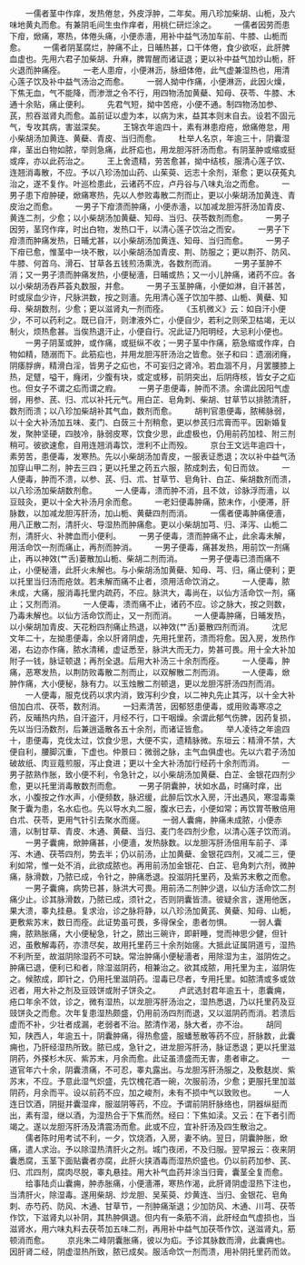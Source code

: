 <!-- { "loadSidebar": true } -->
　　一儒者茎中作痒，发热倦怠，外皮浮肿，二年矣。用八珍加柴胡、山栀，及六味地黄丸而愈。有兼阴毛间生虫作痒者，用桃仁研烂涂之。
　　一儒者因劳而患下疳，焮痛，寒热，体倦头痛，小便赤濇，用补中益气汤加车前、牛膝、山栀而愈。
　　一儒者阴茎腐烂，肿痛不止，日晡热甚，口干体倦，食少欲呕，此肝脾血虚也。先用六君子加柴胡、升麻，脾胃醒而诸证退；更以补中益气加炒山栀，肝火退而肿痛痊。
　　一老人患疳，小便淋沥，脉细体倦，此气虚兼湿热也，用清心莲子饮及补中益气汤治之而愈。
　　一弱人拗中作痛，小便淋沥，此因火燥，下焦无血，气不能降，而渗泄之令不行，用四物汤加黄蘗、知母、茯苓、牛膝、木通十余贴，痛止便利。
　　先君气短，拗中苦疮，小便不通。制四物汤加参、芪，煎吞滋肾丸而愈。盖前证以虚为本，以病为末，益其本则末自去。设若不固元气，专攻其病，害滋深矣。
　　王锦衣年逾四十，素有淋患疳疮，焮痛倦怠，用小柴胡汤加黄连、黄蘗、青皮、当归而愈。
　　杜举人名京，年逾三十，阴囊湿痒，茎出白物如脓，举则急痛，此肝疝也，用龙胆泻肝汤而愈。有阴茎肿或缩或挺或痒，亦以此药治之。
　　王上舍遗精，劳苦愈甚，拗中结核，服清心莲子饮、连翘消毒散，不应。予以八珍汤加山药、山茱萸、远志十余剂，渐愈；更以茯菟丸治之，遂不复作。叶巡检患此，云诸药不应，卢丹谷与八味丸治之而愈。
　　一男子患下疳肿硬，焮痛寒热，先以人参败毒散二剂而止，更以小柴胡汤加黄连、青皮治之而愈。
　　一男子下疳溃而肿痛，小便赤濇，以加减龙胆泻肝汤加青皮、黄连二剂，少愈；以小柴胡汤加黄蘗、知母、当归、茯苓数剂而愈。
　　一男子因劳，茎窍作痒，时出白物，发热口干，以清心莲子饮治之而安。
　　一男子下疳溃而肿痛发热，日晡尤甚，以小柴胡汤加黄连、知母、当归而愈。
　　一男子下疳已愈，惟茎中一块不散，以小柴胡汤加青皮、荆、防服之；更以荆芥、防风、牛膝、何首乌、滑石、甘草各五钱煎汤熏洗，各数剂而消。
　　一男子茎肿不消；又一男子溃而肿痛发热，小便秘濇，日晡或热；又一小儿肿痛，诸药不应。各以小柴胡汤吞芦荟丸数服，并愈。
　　一男子玉茎肿痛，小便如淋，自汗甚苦，时或尿血少许，尺脉洪数，按之则濇。先用清心莲子饮加牛膝、山栀、黄蘗、知母、柴胡数剂，少愈；更以滋肾丸一剂而痊。
　　《玉机微义》云：如自汗小便少，不可以药利之。既已自汗，则津液外亡，小便自少，若利之则荣卫枯竭，无以制火，烦热愈甚。当俟热退汗止，小便自行。况此证乃阳明经，大忌利小便也。
　　一男子阴茎或肿，或作痛，或挺纵不收；一男子茎中作痛，筋急缩或作痒，白物如精，随溺而下。此筋疝也，并用龙胆泻肝汤治之皆愈。张子和曰：遗溺闭癃，阴痿脬痹，精滑白淫，皆男子之疝也，不可妄归之肾冷。若血涸不月，月罢腰膝上热，足躄，嗌干，癃闭，少腹有块，或定或移，前阴突出，后阴痔核，皆女子之疝也。但女子不谓之疝而谓之瘕。
　　一男子患便毒，肿而不溃。余谓此因阳气虚弱，用参、芪、归、朮以补托元气。用白芷、皂角刺、柴胡、甘草节以排脓清肝，数剂而溃；以八珍加柴胡补其气血，数剂而愈。
　　胡判官患便毒，脓稀脉弱，以十全大补汤加五味、麦门、白蔹三十剂稍愈，更以参芪归朮膏而平。因新婚复发，聚肿坚硬，四肢冷，脉弱皮寒，饮食少思，此虚极也，仍用前药加桂、附三剂稍可。彼欲速愈，自用连翘消毒饮，泄利不止而殁。
　　京台王文远年逾四十，素劳苦，患便毒，发寒热。先以小柴胡汤加青皮，一服表证悉退；次以补中益气汤加穿山甲二剂，肿去三四；更以托里之药五六服，脓成刺去，旬日而敛。
　　一人便毒，肿而不溃，以参、芪、归、朮、甘草节、皂角针、白芷、柴胡数剂而溃，以八珍汤加柴胡数剂愈。
　　一人便毒，溃而肿不消，且不敛，诊脉浮而濇，以豆豉灸，更以十全大补汤月余而愈。
　　一老妇便毒肿痛，脓未作，小便滞，肝脉数，以加减龙胆泻肝汤，加山栀、黄蘗四剂而消。
　　一儒者便毒肿痛便濇，用八正散二剂，清肝火、导湿热而肿痛愈。更以小柴胡加芎、归、泽泻、山栀二剂，清肝火、补脾血而小便利。
　　一男子便毒，溃而肿痛不止，此余毒未解，用活命饮一剂而痛止，再剂而肿消。
　　一男子便毒，痛甚发热，用前饮一剂痛止，再以神效(艹舌)蒌散加山栀、柴胡二剂而消。
　　一男子便毒已溃而痛不止，小便秘濇，此肝火未解也。与小柴胡汤加黄蘗、知母、芎、归，痛止便利；更以托里当归汤而疮敛。若未解而痛不止者，须用活命饮消之。
　　一人便毒，脓未成，大痛，服消毒托里内疏药，不应。脉洪大，毒尚在，以仙方活命饮一剂，痛止；又剂而消。
　　一人便毒，溃而痛不止，诸药不应。诊之脉大，按之则数，乃毒未解也。以仙方活命饮而止，又一剂而消。
　　一人便毒肿痛，日晡发热，以小柴胡加青皮、天花粉四剂痛止热退，以神效(艹舌)蒌散四剂而消。
　　沈尼文年二十，左拗患便毒，余以肝肾阴虚，先用托里药，溃而将愈。因入房，发热作渴，右边亦作痛，脓水清稀，虚证悉至，脉洪大而无力，势甚可畏。用十全大补加附子一钱，脉证顿退；再剂全退。后用大补汤三十余剂而痊。
　　一人便毒，肿痛，恶寒发热，以荆防败毒散二剂而止，以双解散二剂而消。
　　一人便毒，焮肿作痛，大小便秘，脉有力。以玉烛散二剂顿退，更以龙胆泻肝汤四剂而消。
　　一人便毒，服克伐药以求内消，致泻利少食，以二神丸先止其泻，以十全大补倍加白朮、茯苓，数剂消。
　　一妇素清苦，因郁怒患便毒，或用败毒寒凉之药，反晡热内热，自汗盗汗，月经不行，口干咽燥。余谓此郁气伤脾，因药复损，先以当归汤数剂，后兼逍遥散各五十余剂，而诸证皆愈。
　　举人凌待之年逾四十，患便毒，克伐太过，饮食少思，大便不实，遗精脉微。东垣云：精滑不禁，大便自利，腰脚沉重，下虚也。仲景曰：微弱之脉，主气血俱虚也。先以六君子汤加破故纸、肉豆蔻煎服，泻止食进；更以十全大补汤加行经药十余剂而消。
　　一男子脓熟作胀，致小便不利，令急针之，以小柴胡汤加黄蘗、白芷、金银花四剂少愈，更以托里消毒散数剂而愈。
　　一男子阴囊肿，状如水晶，时痛时痒，出水，小腹按之作水声，小便频数，脉迟缓，此醉后饮水入房，汗出遇风，寒湿毒乘聚于囊为患，名水疝也。先以导水丸二服，腹水已去，小便如常；再饮胃苓散倍用白朮、茯苓，更用气针引去聚水而瘥。
　　一弱人囊痈，肿痛未成脓，小便赤濇，以制甘草、青皮、木通、黄蘗、当归、麦门冬四剂少愈，以清心莲子饮而消。
　　一男子囊痈，焮肿痛甚，小便濇，发热脉数。以龙胆泻肝汤倍用车前子、泽泻、木通、茯苓四剂，势去半；仍以前汤，止加黄蘗、金银花四剂，又减二三，便利如常，惟一处不消，此欲成脓也。再用前汤加金银花、白芷、皂角刺六剂，微肿痛，脉滑数，乃脓已成，令针之，肿痛悉退。投滋阴托里药，及紫苏末敷之而愈。
　　一男子囊痈，病势已甚，脉洪大可畏。用前汤二剂肿少退，以仙方活命饮二剂痛少止。诊其脉滑数，乃脓已成，须针之，否则阴囊皆溃。彼疑余言，遂用他医，果大溃，睾丸挂悬。复求治，诊之脉将静，以八珍汤加黄芪、黄蘗、知母、山栀，更敷紫苏末，数日而痊。此证势虽可畏，多得保全，患者勿惧。
　　一弱人囊痈，脓熟胀痛，大小便秘急，针之，脓出三碗许，即鼾睡，觉而神思少健，但针迟，虽敷解毒药，亦溃尽矣，故用托里药三十余剂始瘥。大抵此证属阴道亏，湿热不利所至，故滋阴除湿药不可缺。常治肿痛小便秘濇者，用除湿为主，滋阴佐之。肿痛已退，便利已和者，除湿滋阴药，相兼治之。欲其成脓，用托里为主，滋阴佐之。候脓成，即针之，仍用托里滋阴药。湿毒已尽者，专用托里。如脓清或多或敛迟者，用大补之剂及豆豉饼或附子饼灸之。
　　卢武选封君年逾五十，患囊痈，疮口年余不敛，诊之，微有湿热，以龙胆泻肝汤治之，湿热悉退，乃以托里药及豆豉饼灸之而愈。次年复患湿热颇盛，仍用前汤四剂而退，又以滋阴药而消。若溃后虚而不补，少壮者成漏，老弱者不治。脓清作渴，脉大者，亦不治。
　　胡同知，陕西人，年逾五十，阴囊肿痛，得热愈盛，服蟠葱散等药不应，肝脉数，此囊痈也，乃肝经湿热所致。脓已成，急针之，进龙胆泻肝汤，脉证悉退；更以托里滋阴药，外搽杉木灰、紫苏末，月余而愈。此证虽溃盛而无害，患者审之。
　　一道官年六十余，阴囊溃痛，不可忍，睾丸露出。与龙胆泻肝汤服之，及敷麸炭、紫苏末，不应。予意此湿气炽盛，先饮槐花酒一碗，次服前汤，少愈；更服托里加滋阴药，月余而平。设以前药不应，加之峻剂，未有不损中气以致败也。
　　一人连日饮酒，阴挺并囊湿痒，服滋阴等药，不应。予谓前阴肝脉络也，阴器纵挺而出，素有湿，继以酒，为湿热合于下焦而然。经曰：下焦如渎。又云：在下者引而竭之。遂以龙胆泻肝汤及清震汤而愈。此或不应，宜补肝汤及四生散治之。
　　儒者陈时用考试不利，一夕，饮烧酒，入房，妻不纳。翌日，阴囊肿胀，焮痛，遣人求治。予以除湿热清肝火之剂。城门夜闭，不及归服。翌早报云：夜来阴囊悉腐，玉茎下面贴囊者亦腐，此肝火挟酒毒而湿热炽盛也。仍以前药加参、芪、归、朮四剂，腐肉尽脱，睾丸悬挂。用大补气血药并涂当归膏，囊茎全复而愈。
　　给事陆贞山囊痈，肿赤胀痛，小便濇滞，寒热作渴，此肝肾阴虚湿热下注也，当清肝火，除湿毒。遂用柴胡、炒龙胆、吴茱萸、炒黄连、当归、金银花、皂角刺、赤芍药、防风、木通、甘草节，一剂肿痛渐退；少加防风、木通、川芎、茯苓作饮，下滋肾丸以补阴，其热肿俱退。但内有一条筋不消，此肝经血气虚损也，当滋肾水，用六味丸料去茯苓加五味二剂，再用补中益气加茯苓作饮，送滋肾丸，筋顿消而愈。
　　京兆朱二峰阴囊胀痛，彼以为疝。予诊其脉数而滑，此囊痈也。因肝肾二经，阴虚湿热所致，脓已成矣。服活命饮一剂而溃，用补阴托里药而敛。

